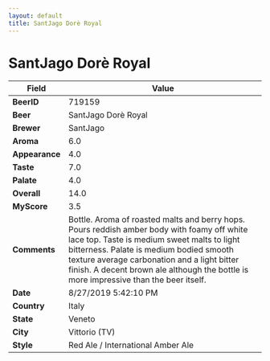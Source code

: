 ```yaml
---
layout: default
title: SantJago Dorè Royal
---
```


# SantJago Dorè Royal

| Field         | Value     |
|---------------|-----------|
| **BeerID** | 719159 |
| **Beer** | SantJago Dorè Royal |
| **Brewer** | SantJago |
| **Aroma** | 6.0 |
| **Appearance** | 4.0 |
| **Taste** | 7.0 |
| **Palate** | 4.0 |
| **Overall** | 14.0 |
| **MyScore** | 3.5 |
| **Comments** | Bottle. Aroma of roasted malts and berry hops. Pours reddish amber body with foamy off white lace top. Taste is medium sweet malts to light bitterness. Palate is medium bodied smooth texture average carbonation and a light bitter finish. A decent brown ale although the bottle is more impressive than the beer itself. |
| **Date** | 8/27/2019 5:42:10 PM |
| **Country** | Italy |
| **State** | Veneto |
| **City** | Vittorio &#40;TV&#41; |
| **Style** | Red Ale / International Amber Ale |
